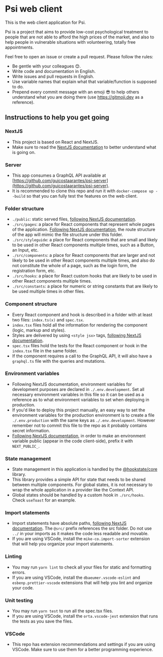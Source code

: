 # Psi web client

This is the web client application for Psi.

Psi is a project that aims to provide low-cost psychological treatment to people that are not able to afford the high prices of the market, and also to help people in vulnerable situations with volunteering, totally free appointments.

Feel free to open an issue or create a pull request. Please follow the rules:

- Be gentle with your colleagues 😊.
- Write code and documentation in English.
- Write issues and pull requests in English.
- Use variable names that explain what that variable/function is supposed to do.
- Prepend every commit message with an emoji 😎 to help others understand what you are doing there (use https://gitmoji.dev as a reference).

## Instructions to help you get going

### NextJS

- This project is based on React and NextJS.
- Make sure to read the [NextJS documentation](https://nextjs.org/docs) to better understand what is going on.

### Server

- This app consumes a GraphQL API available at [https://github.com/guicostaarantes/psi-server](https://github.com/guicostaarantes/psi-server).
- It is recommended to clone this repo and run it with `docker-compose up --build` so that you can fully test the features on the web client.

### Folder structure

- `./public`: static served files, [following NextJS documentation](https://nextjs.org/docs/basic-features/static-file-serving).
- `./src/pages`: a place for React components that represent whole pages of the application. [Following NextJS documentation](https://nextjs.org/docs/basic-features/pages), the route structure of the app will mimic the file structure under this folder.
- `./src/styleguide`: a place for React components that are small and likely to be used in other React components multiple times, such as a Button, an Input, etc.
- `./src/components`: a place for React components that are larger and not likely to be used in other React components multiple times, and also do not constitute the whole of a page, such as the login form, the registration form, etc.
- `./src/hooks`: a place for React custom hooks that are likely to be used in other React components multiple times.
- `./src/constants`: a place for numeric or string constants that are likely to be used multiple times in other files.

### Component structure

- Every React component and hook is described in a folder with at least two files: `index.ts(x)` and `spec.tsx`.
- `index.tsx` files hold all the information for rendering the component (logic, markup and styles).
- Styles are delivered by using `<style jsx>` tags, [following NextJS documentation](https://nextjs.org/docs/basic-features/built-in-css-support#css-in-js).
- `spec.tsx` files hold the tests for the React component or hook in the `index.tsx` file in the same folder.
- If the component requires a call to the GraphQL API, it will also have a `graphql.ts` file with the queries and mutations.

### Environment variables

- Following NextJS documentation, environment variables for development purposes are declared in `./.env.development`. Set all necessary environment variables in this file so it can be used as a reference as to what environment variables to set when deploying in production.
- If you'd like to deploy this project manually, an easy way to set the environment variables for the production environment is to create a file `./.env.production` with the same keys as `./.env.development`. However remember not to commit this file to the repo as it probably contains secret information.
- [Following NextJS documentation](https://nextjs.org/docs/basic-features/environment-variables), in order to make an environment variable public (appear in the code client-side), prefix it with `NEXT_PUBLIC_`.

### State management

- State management in this application is handled by the [@hookstate/core](https://hookstate.js.org/docs/getting-started) library.
- This library provides a simple API for state that needs to be shared between multiple components. For global states, it is not necessary to wrap the whole application in a provider like the Context API.
- Global states should be handled by a custom hook in `./src/hooks`. Check `useToast` for an example.

### Import statements

- Import statements have absolute paths, [following NextJS documentation](https://nextjs.org/docs/advanced-features/module-path-aliases). The `@src/` prefix references the src folder. Do not use `../` in your imports as it makes the code less readable and movable.
- If you are using VSCode, install the `mike-co.import-sorter` extension that will help you organize your import statements.

### Linting

- You may run `yarn lint` to check all your files for static and formatting errors.
- If you are using VSCode, install the `dbaeumer.vscode-eslint` and `esbenp.prettier-vscode` extensions that will help you lint and organize your code.

### Unit testing

- You may run `yarn test` to run all the spec.tsx files.
- If you are using VSCode, install the `orta.vscode-jest` extension that runs the tests as you save the files.

### VSCode

- This repo has extension recommendations and settings if you are using VSCode. Make sure to use them for a better programming experience.
